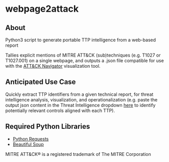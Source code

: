 # webpage2attack

## About
Python3 script to generate portable TTP intelligence from a web-based report

Tallies explicit mentions of MITRE ATT&CK (sub)techniques (e.g. T1027 or T1027.001) on a single webpage, and outputs a .json file compatible for use with the [ATT&CK Navigator](https://mitre-attack.github.io/attack-navigator/) visualization tool.

## Anticipated Use Case
Quickly extract TTP identifiers from a given technical report, for threat intelligence analysis, visualization, and operationalization (e.g. paste the output json content in the Threat Intelligence dropdown [here](https://controlcompass.github.io/risk) to identify potentially relevant controls aligned with each TTP).

## Required Python Libraries
* [Python Requests](https://docs.python-requests.org/en/latest/user/install/#install)
* [Beautiful Soup](https://www.crummy.com/software/BeautifulSoup/bs4/doc/#installing-beautiful-soup)

MITRE ATT&CK® is a registered trademark of The MITRE Corporation
